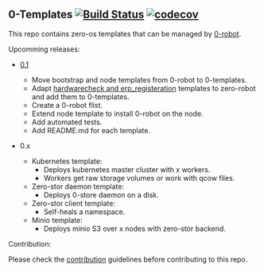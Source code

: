 ## 0-Templates [![Build Status](https://travis-ci.org/zero-os/0-templates.svg?branch=master)](https://travis-ci.org/zero-os/0-templates) [![codecov](https://codecov.io/gh/zero-os/0-templates/branch/master/graph/badge.svg)](https://codecov.io/gh/zero-os/0-templates)


This repo contains zero-os templates that can be managed by [0-robot](https://github.com/Jumpscale/0-robot).


Upcomming releases:

- [0.1](https://github.com/zero-os/0-templates/milestone/1)
  - Move bootstrap and node templates from 0-robot to 0-templates.
  - Adapt [hardwarecheck and erp_registeration](https://docs.greenitglobe.com/ThreeFold/itenv_asset_management/src/branch/master/templates) templates to zero-robot and add them to 0-templates.
  - Create a 0-robot flist.
  - Extend node template to install 0-robot on the node.
  - Add automated tests.
  - Add README.md for each template.

- 0.x
  - Kubernetes template:
    - Deploys kubernetes master cluster with x workers.
    - Workers get raw storage volumes or work with qcow files.
  - Zero-stor daemon template:
    - Deploys 0-store daemon on a disk.
  - Zero-stor client template:
    - Self-heals a namespace.
  - Minio template:
    - Deploys minio S3 over x nodes with zero-stor backend.



Contribution:

Please check the [contribution](./CONTRIBUTING.md) guidelines before contributing to this repo.
